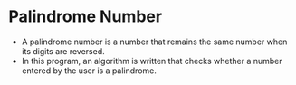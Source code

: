 # Palindrome Number 

* A palindrome number is a number that remains the same number when
its digits are reversed.
* In this program, an algorithm is written that checks whether a 
number entered by the user is a palindrome.